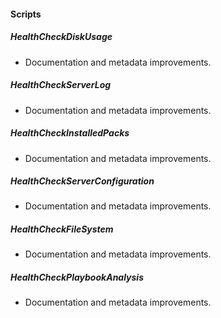 
#### Scripts
##### HealthCheckDiskUsage
- Documentation and metadata improvements.
##### HealthCheckServerLog
- Documentation and metadata improvements.
##### HealthCheckInstalledPacks
- Documentation and metadata improvements.
##### HealthCheckServerConfiguration
- Documentation and metadata improvements.
##### HealthCheckFileSystem
- Documentation and metadata improvements.
##### HealthCheckPlaybookAnalysis
- Documentation and metadata improvements.
